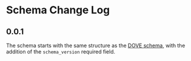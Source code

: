 # Schema Change Log

## 0.0.1

The schema starts with the same structure as the [DOVE schema](https://github.com/SLAB-NLP/DOVE/blob/main/src/schema_validation/schema.json), with the addition of the `schema_version` required field.
